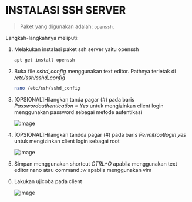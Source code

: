 <h1>INSTALASI SSH SERVER</h1>

> Paket yang digunakan adalah: `openssh`.

Langkah-langkahnya meliputi:
1. Melakukan instalasi paket ssh server yaitu openssh
   ```sh
   apt get install openssh
   ```

3. Buka file <i>sshd_config</i> menggunakan text editor. Pathnya terletak di _/etc/ssh/sshd_config_
   ```sh
   nano /etc/ssh/sshd_config
   ```

5. [OPSIONAL]Hilangkan tanda pagar (#) pada baris _Passwordauthentication = Yes_ untuk mengizinkan client login menggunakan password sebagai metode autentikasi<br>

   ![image](https://github.com/rodipisroi/LinuxServer/assets/104636035/87daf103-c8a7-40e4-a8e8-d96a448564fe)

6. [OPSIONAL]Hilangkan tandda pagar (#) pada baris _Permitrootlogin yes_ untuk mengizinkan client login sebagai root<br>
 
   ![image](https://github.com/rodipisroi/LinuxServer/assets/104636035/c32ec440-8378-45c7-9bab-3b2742214f4d)

7. Simpan menggunakan shortcut _CTRL+O_ apabila menggunakan text editor nano atau command _:w_ apabila menggunakan vim
8. Lakukan ujicoba pada client
   
   ![image](https://github.com/rodipisroi/LinuxServer/assets/104636035/538245ae-8b2e-428f-aa56-e165f45406d5)


